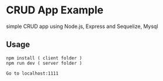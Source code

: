 # CRUD App Example
simple CRUD app using Node.js, Express and Sequelize, Mysql

## Usage
```
npm install ( client folder )
npm run dev ( server folder )

Go to localhost:1111
```